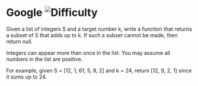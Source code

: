 # Google ![Difficulty](https://img.shields.io/badge/-HARD-red)
	
Given a list of integers S and a target number k, write a function that returns a subset of S that adds up to k.
If such a subset cannot be made, then return null.
	
Integers can appear more than once in the list. You may assume all numbers in the list are positive.
	
For example, given S = [12, 1, 61, 5, 9, 2] and k = 24, return [12, 9, 2, 1] since it sums up to 24.
	
